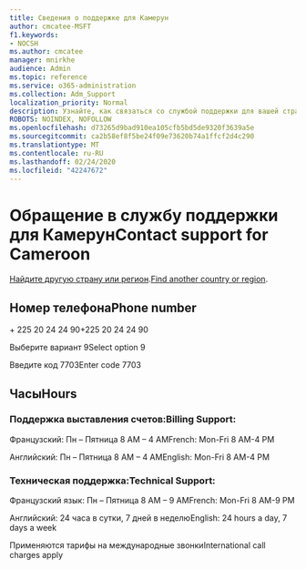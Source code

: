 ```yaml
---
title: Сведения о поддержке для Камерун
author: cmcatee-MSFT
f1.keywords:
- NOCSH
ms.author: cmcatee
manager: mnirkhe
audience: Admin
ms.topic: reference
ms.service: o365-administration
ms.collection: Adm_Support
localization_priority: Normal
description: Узнайте, как связаться со службой поддержки для вашей страны или региона.
ROBOTS: NOINDEX, NOFOLLOW
ms.openlocfilehash: d73265d9bad910ea105cfb5bd5de9320f3639a5e
ms.sourcegitcommit: ca2b58ef8f5be24f09e73620b74a1ffcf2d4c290
ms.translationtype: MT
ms.contentlocale: ru-RU
ms.lasthandoff: 02/24/2020
ms.locfileid: "42247672"
---
```

# <a name="contact-support-for-cameroon"></a><span data-ttu-id="836b2-103">Обращение в службу поддержки для Камерун</span><span class="sxs-lookup"><span data-stu-id="836b2-103">Contact support for Cameroon</span></span>

<span data-ttu-id="836b2-104">[Найдите другую страну или регион](../contact-support-for-business-products.md).</span><span class="sxs-lookup"><span data-stu-id="836b2-104">[Find another country or region](../contact-support-for-business-products.md).</span></span>

## <a name="phone-number"></a><span data-ttu-id="836b2-105">Номер телефона</span><span class="sxs-lookup"><span data-stu-id="836b2-105">Phone number</span></span>
<span data-ttu-id="836b2-106">+ 225 20 24 24 90</span><span class="sxs-lookup"><span data-stu-id="836b2-106">+225 20 24 24 90</span></span>

<span data-ttu-id="836b2-107">Выберите вариант 9</span><span class="sxs-lookup"><span data-stu-id="836b2-107">Select option 9</span></span>

<span data-ttu-id="836b2-108">Введите код 7703</span><span class="sxs-lookup"><span data-stu-id="836b2-108">Enter code 7703</span></span>

## <a name="hours"></a><span data-ttu-id="836b2-109">Часы</span><span class="sxs-lookup"><span data-stu-id="836b2-109">Hours</span></span>
### <a name="billing-support"></a><span data-ttu-id="836b2-110">Поддержка выставления счетов:</span><span class="sxs-lookup"><span data-stu-id="836b2-110">Billing Support:</span></span>

<span data-ttu-id="836b2-111">Французский: Пн – Пятница 8 AM – 4 AM</span><span class="sxs-lookup"><span data-stu-id="836b2-111">French: Mon-Fri 8 AM-4 PM</span></span>

<span data-ttu-id="836b2-112">Английский: Пн – Пятница 8 AM – 4 AM</span><span class="sxs-lookup"><span data-stu-id="836b2-112">English: Mon-Fri 8 AM-4 PM</span></span>

### <a name="technical-support"></a><span data-ttu-id="836b2-113">Техническая поддержка:</span><span class="sxs-lookup"><span data-stu-id="836b2-113">Technical Support:</span></span>

<span data-ttu-id="836b2-114">Французский язык: Пн – Пятница 8 AM – 9 AM</span><span class="sxs-lookup"><span data-stu-id="836b2-114">French: Mon-Fri 8 AM-9 PM</span></span>

<span data-ttu-id="836b2-115">Английский: 24 часа в сутки, 7 дней в неделю</span><span class="sxs-lookup"><span data-stu-id="836b2-115">English: 24 hours a day, 7 days a week</span></span>

<span data-ttu-id="836b2-116">Применяются тарифы на международные звонки</span><span class="sxs-lookup"><span data-stu-id="836b2-116">International call charges apply</span></span>